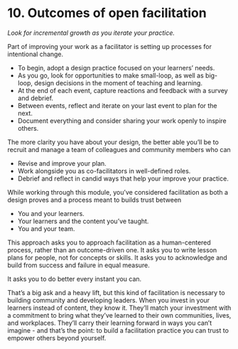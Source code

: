 # 10. Outcomes of open facilitation

_Look for incremental growth as you iterate your practice._

Part of improving your work as a facilitator is setting up processes for intentional change.

* To begin, adopt a design practice focused on your learners’ needs.
* As you go, look for opportunities to make small-loop, as well as big-loop, design decisions in the moment of teaching and learning.
* At the end of each event, capture reactions and feedback with a survey and debrief.
* Between events, reflect and iterate on your last event to plan for the next.
* Document everything and consider sharing your work openly to inspire others.

The more clarity you have about your design, the better able you’ll be to recruit and manage a team of colleagues and community members who can

* Revise and improve your plan.
* Work alongside you as co-facilitators in well-defined roles.
* Debrief and reflect in candid ways that help your improve your practice.

While working through this module, you’ve considered facilitation as both a design proves and a process meant to builds trust between

* You and your learners.
* Your learners and the content you’ve taught.
* You and your team.

This approach asks you to approach facilitation as a human-centered process, rather than an outcome-driven one. It asks you to write lesson plans for people, not for concepts or skills. It asks you to acknowledge and build from success and failure in equal measure.

It asks you to do better every instant you can.

That’s a big ask and a heavy lift, but this kind of facilitation is necessary to building community and developing leaders. When you invest in your learners instead of content, they know it. They’ll match your investment with a commitment to bring what they’ve learned to their own communities, lives, and workplaces. They’ll carry their learning forward in ways you can’t imagine - and that’s the point: to build a facilitation practice you can trust to empower others beyond yourself.

